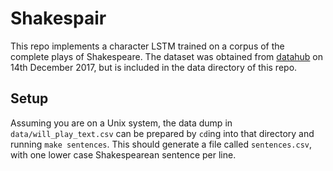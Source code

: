 # Shakespair

This repo implements a character LSTM trained on a corpus of the complete plays
of Shakespeare. The dataset was obtained from
[datahub](https://old.datahub.io/dataset/william-shakespeare-plays/resource/514d3c17-8469-4ae8-b83f-57678af50735)
on 14th December 2017, but is included in the data directory of this repo.

## Setup
Assuming you are on a Unix system, the data dump in `data/will_play_text.csv`
can be prepared by `cd`ing into that directory and running `make sentences`.
This should generate a file called `sentences.csv`, with one lower case
Shakespearean sentence per line.
